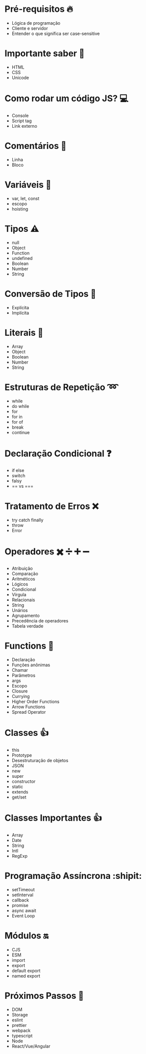 # Pré-requisitos :fire:
* Lógica de programação 
* Cliente e servidor 
* Entender o que significa ser case-sensitive 
# Importante saber :pray:
* HTML 
* CSS 
* Unicode 
# Como rodar um código JS? :computer:
* Console 
* Script tag 
* Link externo 
# Comentários :speech_balloon:
* Linha 
* Bloco 
# Variáveis :busts_in_silhouette:
* var, let, const 
* escopo 
* hoisting 
# Tipos :warning:
* null 
* Object 
* Function 
* undefined 
* Boolean 
* Number 
* String 
# Conversão de Tipos :duck:
* Explícita 
* Implícita 
# Literais :mushroom:
* Array 
* Object 
* Boolean 
* Number 
* String 
# Estruturas de Repetição :loop:
* while 
* do while 
* for 
* for in 
* for of 
* break 
* continue 
# Declaração Condicional :question:
* if else 
* switch 
* falsy 
* == vs === 
# Tratamento de Erros :x:
* try catch finally 
* throw 
* Error 
# Operadores :heavy_multiplication_x: :heavy_division_sign: :heavy_plus_sign: :heavy_minus_sign:
* Atribuição 
* Comparação 
* Aritméticos 
* Lógicos 
* Condicional 
* Vírgula 
* Relacionais 
* String 
* Unários 
* Agrupamento 
* Precedência de operadores 
* Tabela verdade 
# Functions :construction_worker:
* Declaração 
* Funções anônimas 
* Chamar 
* Parâmetros 
* args 
* Escopo 
* Closure 
* Currying 
* Higher Order Functions 
* Arrow Functions 
* Spread Operator 
# Classes :+1:
* this 
* Prototype 
* Desestruturação de objetos 
* JSON 
* new 
* super 
* constructor 
* static 
* extends 
* get/set 
# Classes Importantes :+1:
* Array 
* Date 
* String 
* Intl 
* RegExp 
# Programação Assíncrona :shipit: 
* setTimeout 
* setInterval 
* callback 
* promise 
* async await 
* Event Loop 
# Módulos :on:
* CJS 
* ESM 
* import 
* export 
* default export 
* named export 
# Próximos Passos :shoe:
* DOM 
* Storage 
* eslint 
* prettier 
* webpack 
* typescript 
* Node 
* React/Vue/Angular
